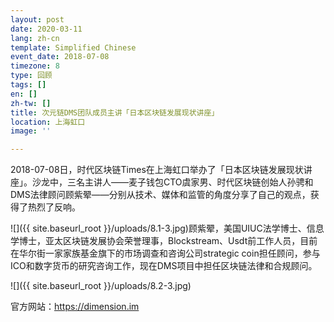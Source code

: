 ```yaml
---
layout: post
date: 2020-03-11
lang: zh-cn
template: Simplified Chinese
event_date: 2018-07-08
timezone: 8
type: 回顾
tags: []
en: []
zh-tw: []
title: 次元链DMS团队成员主讲「日本区块链发展现状讲座」
location: 上海虹口
image: ''

---
```

2018-07-08日，时代区块链Times在上海虹口举办了「日本区块链发展现状讲座」。沙龙中，三名主讲人——麦子钱包CTO虞家男、时代区块链创始人孙骋和DMS法律顾问顾紫翚——分别从技术、媒体和监管的角度分享了自己的观点，获得了热烈了反响。

![]({{ site.baseurl_root }}/uploads/8.1-3.jpg)顾紫翚，美国UIUC法学博士、信息学博士，亚太区块链发展协会荣誉理事，Blockstream、Usdt前工作人员，目前在华尔街一家家族基金旗下的市场调查和咨询公司strategic coin担任顾问，参与ICO和数字货币的研究咨询工作，现在DMS项目中担任区块链法律和合规顾问。

![]({{ site.baseurl_root }}/uploads/8.2-3.jpg)

官方网站：https://dimension.im
